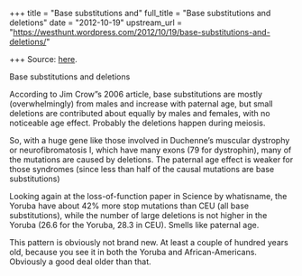 +++
title = "Base substitutions and"
full_title = "Base substitutions and deletions"
date = "2012-10-19"
upstream_url = "https://westhunt.wordpress.com/2012/10/19/base-substitutions-and-deletions/"

+++
Source: [here](https://westhunt.wordpress.com/2012/10/19/base-substitutions-and-deletions/).

Base substitutions and deletions

According to Jim Crow”s 2006 article, base substitutions are mostly
(overwhelmingly) from males and increase with paternal age, but small
deletions are contributed about equally by males and females, with no
noticeable age effect. Probably the deletions happen during meiosis.

So, with a huge gene like those involved in Duchenne’s muscular
dystrophy or neurofibromatosis I, which have many exons (79 for
dystrophin), many of the mutations are caused by deletions. The paternal
age effect is weaker for those syndromes (since less than half of the
causal mutations are base substitutions)

Looking again at the loss-of-function paper in Science by whatisname,
the Yoruba have about 42% more stop mutations than CEU (all base
substitutions), while the number of large deletions is not higher in the
Yoruba (26.6 for the Yoruba, 28.3 in CEU). Smells like paternal age.

This pattern is obviously not brand new. At least a couple of hundred
years old, because you see it in both the Yoruba and African-Americans.
Obviously a good deal older than that.

